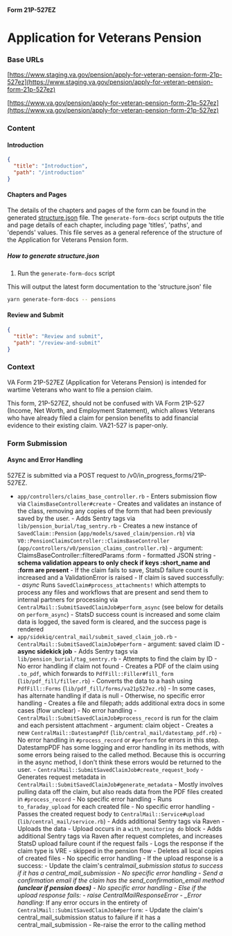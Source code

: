 #### Form 21P-527EZ

# Application for Veterans Pension

### Base URLs

[https://www.staging.va.gov/pension/apply-for-veteran-pension-form-21p-527ez](https://www.staging.va.gov/pension/apply-for-veteran-pension-form-21p-527ez)

[https://www.va.gov/pension/apply-for-veteran-pension-form-21p-527ez](https://www.va.gov/pension/apply-for-veteran-pension-form-21p-527ez)

### Content

#### Introduction

```json
{
  "title": "Introduction",
  "path": "/introduction"
}
```

#### Chapters and Pages

The details of the chapters and pages of the form can be found in the generated [structure.json](../structure.json) file. The `generate-form-docs` script outputs the title and page details of each chapter, including page 'titles', 'paths', and 'depends' values. This file serves as a general reference of the structure of the Application for Veterans Pension form.

##### How to generate structure.json

1. Run the `generate-form-docs` script

This will output the latest form documentation to the 'structure.json' file

```sh
yarn generate-form-docs -- pensions
```

#### Review and Submit

```json
{
  "title": "Review and submit",
  "path": "/review-and-submit"
}
```

### Context

VA Form 21P-527EZ (Application for Veterans Pension) is intended for wartime Veterans who want to file a pension claim.

This form, 21P-527EZ, should not be confused with VA Form 21P-527 (Income, Net Worth, and Employment Statement), which allows Veterans who have already filed a claim for pension benefits to add financial evidence to their existing claim. VA21-527 is paper-only.

### Form Submission

#### Async and Error Handling

527EZ is submitted via a POST request to /v0/in_progress_forms/21P-527EZ.

- `app/controllers/claims_base_controller.rb` - Enters submission flow via `ClaimsBaseController#create` - Creates and validates an instance of the class, removing any copies of the form that had been previously saved by the user. - Adds Sentry tags via `lib/pension_burial/tag_sentry.rb` - Creates a new instance of `SavedClaim::Pension` (`app/models/saved_claim/pension.rb`) via `V0::PensionClaimsController::ClaimsBaseController` (`app/controllers/v0/pension_claims_controller.rb`) - argument: ClaimsBaseController::filteredParams :form - formatted JSON string - **schema validation appears to only check if keys :short_name and :form are present** - If the claim fails to save, StatsD failure count is increased and a ValidationError is raised - If claim is saved successfully: - _async_ Runs `SavedClaim#process_attachments!` which attempts to process any files and workflows that are present and send them to internal partners for processing via `CentralMail::SubmitSavedClaimJob#perform_async` (see below for details on `perform_async`) - StatsD success count is increased and some claim data is logged, the saved form is cleared, and the success page is rendered
- `app/sidekiq/central_mail/submit_saved_claim_job.rb` - `CentralMail::SubmitSavedClaimJob#perform` - argument: saved claim ID - **async sidekick job** - Adds Sentry tags via `lib/pension_burial/tag_sentry.rb` - Attempts to find the claim by ID - No error handling if claim not found - Creates a PDF of the claim using `.to_pdf`, which forwards to `PdfFill::Filler#fill_form` (`lib/pdf_fill/filler.rb`) - Converts the data to a hash using `PdfFill::Forms` (`lib/pdf_fill/forms/va21p527ez.rb`) - In some cases, has alternate handling if data is null - Otherwise, no specific error handling - Creates a file and filepath; adds additional extra docs in some cases (flow unclear) - No error handling - `CentralMail::SubmitSavedClaimJob#process_record` is run for the claim and each persistent attachment - argument: claim object - Creates a new `CentralMail::DatestampPdf` (`lib/central_mail/datestamp_pdf.rb`) - No error handling in `#process_record` or `#perform` for errors in this step. DatestampPDF has some logging and error handling in its methods, with some errors being raised to the called method. Because this is occurring in the async method, I don't think these errors would be returned to the user. - `CentralMail::SubmitSavedClaimJob#create_request_body` - Generates request metadata in `CentralMail::SubmitSavedClaimJob#generate_metadata` - Mostly involves pulling data off the claim, but also reads data from the PDF files created in `#process_record` - No specific error handling - Runs `to_faraday_upload` for each created file - No specific error handling - Passes the created request body to `CentralMail::Service#upload` (`lib/central_mail/service.rb`) - Adds additional Sentry tags via Raven - Uploads the data - Upload occurs in a `with_monitoring do` block - Adds additional Sentry tags via Raven after request completes, and increases StatsD upload failure count if the request fails - Logs the response if the claim type is VRE - skipped in the pension flow - Deletes all local copies of created files - No specific error handling - If the upload response is a success: - Update the claim's central*mail_submission status to success if it has a central_mail_submission - No specific error handling - Send a confirmation email if the claim has the send_confirmation_email method **(unclear if pension does)** - No specific error handling - Else if the upload response fails: - raise CentralMailResponseError - \_Error handling*: If any error occurs in the entirety of `CentralMail::SubmitSavedClaimJob#perform`: - Update the claim's central_mail_submission status to failure if it has a central_mail_submission - Re-raise the error to the calling method
